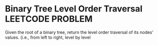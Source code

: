# Binary Tree Level Order Traversal LEETCODE PROBLEM
 Given the root of a binary tree, return the level order traversal of its nodes' values. (i.e., from left to right, level by level
